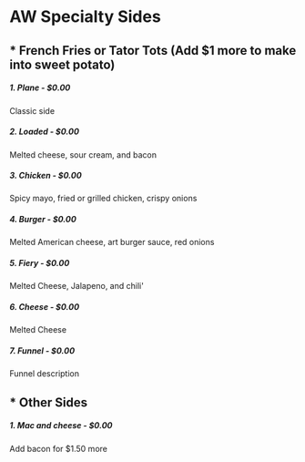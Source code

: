 # AW Specialty Sides

## * French Fries or Tator Tots (Add $1 more to make into sweet potato)

##### 1. Plane - $0.00
Classic side

##### 2. Loaded - $0.00
Melted cheese, sour cream, and bacon

##### 3. Chicken - $0.00
Spicy mayo, fried or grilled chicken, crispy onions

##### 4. Burger - $0.00
Melted American cheese, art burger sauce, red onions

##### 5. Fiery - $0.00
Melted Cheese, Jalapeno, and chili'

##### 6. Cheese - $0.00
Melted Cheese

##### 7. Funnel - $0.00
Funnel description

## * Other Sides
##### 1. Mac and cheese - $0.00
Add bacon for $1.50 more